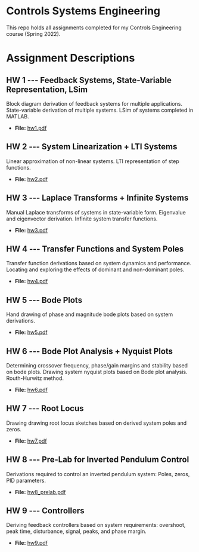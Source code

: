 # Controls Systems Engineering
This repo holds all assignments completed for my Controls Engineering course (Spring 2022).

# Assignment Descriptions

## HW 1 --- Feedback Systems, State-Variable Representation, LSim
Block diagram derivation of feedback systems for multiple applications. State-variable derivation of multiple systems. LSim of systems completed in MATLAB.

- **File:** [hw1.pdf](https://github.com/luke-davidson/ControlSystemsEngineering/blob/main/hw1.pdf)

## HW 2 --- System Linearization + LTI Systems
Linear approximation of non-linear systems. LTI representation of step functions.

- **File:** [hw2.pdf](https://github.com/luke-davidson/ControlSystemsEngineering/blob/main/hw2.pdf)

## HW 3 --- Laplace Transforms + Infinite Systems
Manual Laplace transforms of systems in state-variable form. Eigenvalue and eigenvector derivation. Infinite system transfer functions.

- **File:** [hw3.pdf](https://github.com/luke-davidson/ControlSystemsEngineering/blob/main/hw3.pdf)

## HW 4 --- Transfer Functions and System Poles
Transfer function derivations based on system dynamics and performance. Locating and exploring the effects of dominant and non-dominant poles.

- **File:** [hw4.pdf](https://github.com/luke-davidson/ControlSystemsEngineering/blob/main/hw4.pdf)

## HW 5 --- Bode Plots
Hand drawing of phase and magnitude bode plots based on system derivations.

- **File:** [hw5.pdf](https://github.com/luke-davidson/ControlSystemsEngineering/blob/main/hw5.pdf)

## HW 6 --- Bode Plot Analysis + Nyquist Plots
Determining crossover frequency, phase/gain margins and stability based on bode plots. Drawing system nyquist plots based on Bode plot analysis. Routh-Hurwitz method.

- **File:** [hw6.pdf](https://github.com/luke-davidson/ControlSystemsEngineering/blob/main/hw6.pdf)

## HW 7 --- Root Locus
Drawing drawing root locus sketches based on derived system poles and zeros.

- **File:** [hw7.pdf](https://github.com/luke-davidson/ControlSystemsEngineering/blob/main/hw7.pdf)

## HW 8 --- Pre-Lab for Inverted Pendulum Control
Derivations required to control an inverted pendulum system: Poles, zeros, PID parameters.

- **File:** [hw8_prelab.pdf](https://github.com/luke-davidson/ControlSystemsEngineering/blob/main/hw8_prelab.pdf)

## HW 9 --- Controllers
Deriving feedback controllers based on system requirements: overshoot, peak time, disturbance, signal, peaks, and phase margin.

- **File:** [hw9.pdf](https://github.com/luke-davidson/ControlSystemsEngineering/blob/main/hw9.pdf)